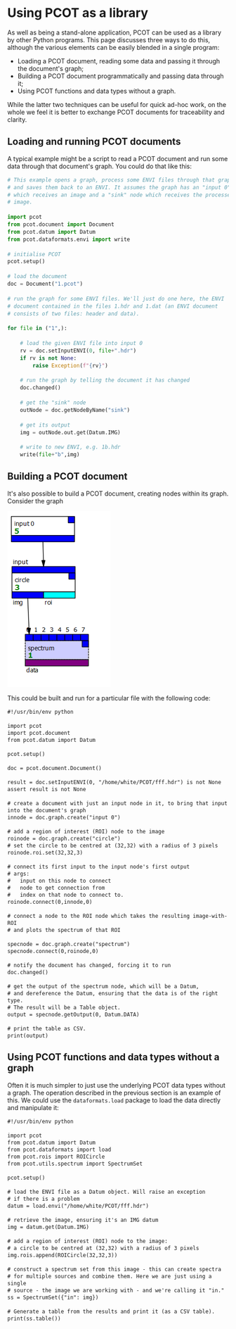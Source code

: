 # Using PCOT as a library
As well as being a stand-alone application,
PCOT can be used as a library by other Python programs. This page discusses
three ways to do this, although the various elements can be easily blended
in a single program:

* Loading a PCOT document, reading some data and passing it through
the document's graph;
* Building a PCOT document programmatically and passing data through it;
* Using PCOT functions and data types without a graph.

While the latter two techniques can be useful
for quick ad-hoc work, on the whole we feel it is better to exchange
PCOT documents for traceability and clarity.


## Loading and running PCOT documents

A typical example might be a script
to read a PCOT document and run some data through that document's graph.
You could do that like this:

```python
# This example opens a graph, process some ENVI files through that graph,
# and saves them back to an ENVI. It assumes the graph has an "input 0" node
# which receives an image and a "sink" node which receives the processed
# image.

import pcot
from pcot.document import Document
from pcot.datum import Datum
from pcot.dataformats.envi import write

# initialise PCOT
pcot.setup()

# load the document
doc = Document("1.pcot")

# run the graph for some ENVI files. We'll just do one here, the ENVI
# document contained in the files 1.hdr and 1.dat (an ENVI document
# consists of two files: header and data).

for file in ("1",):

    # load the given ENVI file into input 0
    rv = doc.setInputENVI(0, file+".hdr")
    if rv is not None:
        raise Exception(f"{rv}")

    # run the graph by telling the document it has changed
    doc.changed()

    # get the "sink" node
    outNode = doc.getNodeByName("sink")
    
    # get its output
    img = outNode.out.get(Datum.IMG)
 
    # write to new ENVI, e.g. 1b.hdr
    write(file+"b",img)
```

## Building a PCOT document

It's also possible to build a PCOT document, creating nodes within its graph.
Consider the graph

![!A simple graph](graph1.png)

This could be built and run for a particular file with the following code:

```
#!/usr/bin/env python

import pcot
import pcot.document
from pcot.datum import Datum

pcot.setup()

doc = pcot.document.Document()

result = doc.setInputENVI(0, "/home/white/PCOT/fff.hdr") is not None
assert result is not None

# create a document with just an input node in it, to bring that input into the document's graph
innode = doc.graph.create("input 0")

# add a region of interest (ROI) node to the image
roinode = doc.graph.create("circle")
# set the circle to be centred at (32,32) with a radius of 3 pixels
roinode.roi.set(32,32,3)

# connect its first input to the input node's first output
# args: 
#   input on this node to connect
#   node to get connection from
#   index on that node to connect to.
roinode.connect(0,innode,0)     

# connect a node to the ROI node which takes the resulting image-with-ROI
# and plots the spectrum of that ROI

specnode = doc.graph.create("spectrum")
specnode.connect(0,roinode,0)

# notify the document has changed, forcing it to run
doc.changed()

# get the output of the spectrum node, which will be a Datum,
# and dereference the Datum, ensuring that the data is of the right type.
# The result will be a Table object.
output = specnode.getOutput(0, Datum.DATA)

# print the table as CSV.
print(output)
```

## Using PCOT functions and data types without a graph

Often it is much simpler to just use the underlying PCOT data types without a graph.
The operation described in the previous section is an example of this. We could
use the `dataformats.load` package to load the data directly and manipulate it:

```
#!/usr/bin/env python

import pcot
from pcot.datum import Datum
from pcot.dataformats import load
from pcot.rois import ROICircle
from pcot.utils.spectrum import SpectrumSet

pcot.setup()

# load the ENVI file as a Datum object. Will raise an exception
# if there is a problem
datum = load.envi("/home/white/PCOT/fff.hdr")

# retrieve the image, ensuring it's an IMG datum
img = datum.get(Datum.IMG)

# add a region of interest (ROI) node to the image:
# a circle to be centred at (32,32) with a radius of 3 pixels
img.rois.append(ROICircle(32,32,3))

# construct a spectrum set from this image - this can create spectra
# for multiple sources and combine them. Here we are just using a single
# source - the image we are working with - and we're calling it "in."
ss = SpectrumSet({"in": img})

# Generate a table from the results and print it (as a CSV table).
print(ss.table())
```
